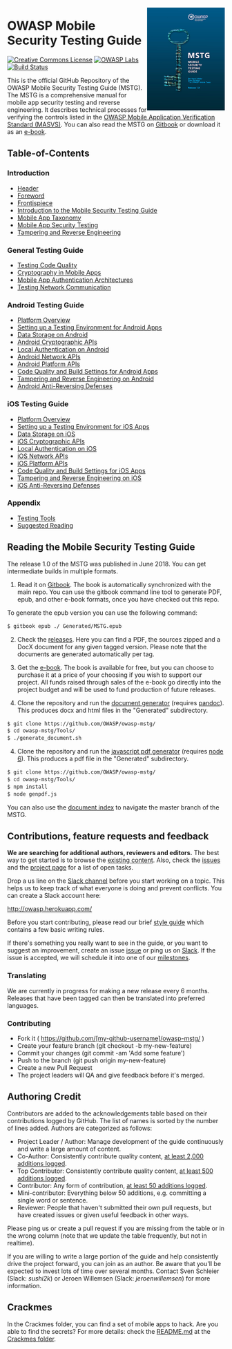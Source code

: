 <a href="https://leanpub.com/mobile-security-testing-guide"><img width=180px align="right" style="float: right;" src="Document/Images/mstg-cover-release-small.jpg"></a>


# OWASP Mobile Security Testing Guide
[![Creative Commons License](https://i.creativecommons.org/l/by-sa/3.0/88x31.png)](http://creativecommons.org/licenses/by-sa/3.0/)
[![OWASP Labs](https://img.shields.io/badge/owasp-incubator%20project-f7b73c.svg)](https://www.owasp.org/index.php/Category:OWASP_Project#tab=Project_Inventory)
[![Build Status](https://travis-ci.com/OWASP/owasp-mstg.svg?branch=master)](https://travis-ci.com/OWASP/owasp-mstg)


This is the official GitHub Repository of the OWASP Mobile Security Testing Guide (MSTG). The MSTG is a comprehensive manual for mobile app security testing and reverse engineering. It describes technical processes for verifying the controls listed in the [OWASP Mobile Application Verification Standard (MASVS)](https://github.com/OWASP/owasp-masvs). You can also read the MSTG on [Gitbook](https://sushi2k.gitbooks.io/the-owasp-mobile-security-testing-guide/content/) or download it as an [e-book](https://leanpub.com/mobile-security-testing-guide-preview).

## Table-of-Contents

### Introduction

- [Header](Document/0x00-Header.md)
- [Foreword](Document/Foreword.md)
- [Frontispiece](Document/0x02-Frontispiece.md)
- [Introduction to the Mobile Security Testing Guide](Document/0x03-Overview.md)
- [Mobile App Taxonomy](Document/0x04a-Mobile-App-Taxonomy.md)
- [Mobile App Security Testing](Document/0x04b-Mobile-App-Security-Testing.md)
- [Tampering and Reverse Engineering](Document/0x04c-Tampering-and-Reverse-Engineering.md)

### General Testing Guide

- [Testing Code Quality](Document/0x04h-Testing-Code-Quality.md)
- [Cryptography in Mobile Apps](Document/0x04g-Testing-Cryptography.md)
- [Mobile App Authentication Architectures](Document/0x04e-Testing-Authentication-and-Session-Management.md)
- [Testing Network Communication](Document/0x04f-Testing-Network-Communication.md)

### Android Testing Guide

- [Platform Overview](Document/0x05a-Platform-Overview.md)
- [Setting up a Testing Environment for Android Apps](Document/0x05b-Basic-Security_Testing.md)
- [Data Storage on Android](Document/0x05d-Testing-Data-Storage.md)
- [Android Cryptographic APIs](Document/0x05e-Testing-Cryptography.md)
- [Local Authentication on Android](Document/0x05f-Testing-Local-Authentication.md)
- [Android Network APIs](Document/0x05g-Testing-Network-Communication.md)
- [Android Platform APIs](Document/0x05h-Testing-Platform-Interaction.md)
- [Code Quality and Build Settings for Android Apps](Document/0x05i-Testing-Code-Quality-and-Build-Settings.md)
- [Tampering and Reverse Engineering on Android](Document/0x05c-Reverse-Engineering-and-Tampering.md)
- [Android Anti-Reversing Defenses](Document/0x05j-Testing-Resiliency-Against-Reverse-Engineering.md)

### iOS Testing Guide

- [Platform Overview](Document/0x06a-Platform-Overview.md)
- [Setting up a Testing Environment for iOS Apps](Document/0x06b-Basic-Security-Testing.md)
- [Data Storage on iOS](Document/0x06d-Testing-Data-Storage.md)
- [iOS Cryptographic APIs](Document/0x06e-Testing-Cryptography.md)
- [Local Authentication on iOS](Document/0x06f-Testing-Local-Authentication.md)
- [iOS Network APIs](Document/0x06g-Testing-Network-Communication.md)
- [iOS Platform APIs](Document/0x06h-Testing-Platform-Interaction.md)
- [Code Quality and Build Settings for iOS Apps](Document/0x06i-Testing-Code-Quality-and-Build-Settings.md)
- [Tampering and Reverse Engineering on iOS](Document/0x06c-Reverse-Engineering-and-Tampering.md)
- [iOS Anti-Reversing Defenses](Document/0x06j-Testing-Resiliency-Against-Reverse-Engineering.md)

### Appendix

- [Testing Tools](Document/0x08-Testing-Tools.md)
- [Suggested Reading](Document/0x09-Suggested-Reading.md)

## Reading the Mobile Security Testing Guide

The release 1.0 of the MSTG was published in June 2018. You can get intermediate builds in multiple formats.

1. Read it on [Gitbook](https://mobile-security.gitbook.io/mobile-security-testing-guide/). The book is automatically synchronized with the main repo. You can use the gitbook command line tool to generate PDF, epub, and other e-book formats, once you have checked out this repo.

To generate the epub version you can use the following command:

```bash
$ gitbook epub ./ Generated/MSTG.epub
```

2. Check the [releases](URLHERE!). Here you can find a PDF, the sources zipped and a DocX document for any given tagged version. Please note that the documents are generated automatically per tag.

3. Get the [e-book](https://leanpub.com/mobile-security-testing-guide-preview). The book is available for free, but you can choose to purchase it at a price of your choosing if you wish to support our project. All funds raised through sales of the e-book go directly into the project budget and will be used to fund production of future releases.


3. Clone the repository and run the [document generator](https://github.com/OWASP/owasp-mstg/blob/master/Tools/generate_document.sh) (requires [pandoc](http://pandoc.org)). This produces docx and html files in the "Generated" subdirectory.

```bash
$ git clone https://github.com/OWASP/owasp-mstg/
$ cd owasp-mstg/Tools/
$ ./generate_document.sh
```

4. Clone the repository and run the [javascript pdf generator](https://github.com/OWASP/owasp-mstg/blob/master/Tools/genpdf.js) (requires [node 6](http://nodejs.org)). This produces a pdf file in the "Generated" subdirectory.

```bash
$ git clone https://github.com/OWASP/owasp-mstg/
$ cd owasp-mstg/Tools/
$ npm install
$ node genpdf.js
```

You can also use the [document index](https://rawgit.com/OWASP/owasp-mstg/master/Generated/OWASP-MSTG-Table-of-Contents.html) to navigate the master branch of the MSTG.

## Contributions, feature requests and feedback

**We are searching for additional authors, reviewers and editors.** The best way to get started is to browse the [existing content](https://mobile-security.gitbook.io/mobile-security-testing-guide/). Also, check the [issues](https://github.com/OWASP/owasp-mstg/issues) and the [project page](https://github.com/OWASP/owasp-mstg/projects/2) for a list of open tasks.

Drop a us line on the [Slack channel](https://owasp.slack.com/messages/project-mobile_omtg/details/) before you start working on a topic. This helps us to keep track of what everyone is doing and prevent conflicts. You can create a Slack account here:

http://owasp.herokuapp.com/

Before you start contributing, please read our brief [style guide](https://github.com/OWASP/owasp-mstg/blob/master/style_guide.md) which contains a few basic writing rules.

If there's something you really want to see in the guide, or you want to suggest an improvement, create an issue [issue](https://github.com/OWASP/owasp-mstg/issues) or ping us on [Slack](https://owasp.slack.com/messages/project-mobile_omtg/details/).
If the issue is accepted, we will schedule it into one of our [milestones](https://github.com/OWASP/owasp-mstg/milestones).

### Translating
We are currently in progress for making a new release every 6 months. Releases that have been tagged can then be translated into preferred languages.


### Contributing

- Fork it ( https://github.com/[my-github-username]/owasp-mstg/ )
- Create your feature branch (git checkout -b my-new-feature)
- Commit your changes (git commit -am 'Add some feature')
- Push to the branch (git push origin my-new-feature)
- Create a new Pull Request
- The project leaders will QA and give feedback before it's merged.

## Authoring Credit

Contributors are added to the acknowledgements table based on their contributions logged by GitHub. The list of names is sorted by the number of lines added. Authors are categorized as follows:

- Project Leader / Author: Manage development of the guide continuously and write a large amount of content.
- Co-Author: Consistently contribute quality content, [at least 2,000 additions logged](https://github.com/OWASP/owasp-mstg/graphs/contributors).
- Top Contributor: Consistently contribute quality content, [at least 500 additions logged](https://github.com/OWASP/owasp-mstg/graphs/contributors).
- Contributor: Any form of contribution, [at least 50 additions logged](https://github.com/OWASP/owasp-mstg/graphs/contributors).
- Mini-contributor: Everything below 50 additions, e.g. committing a single word or sentence.
- Reviewer: People that haven't submitted their own pull requests, but have created issues or given useful feedback in other ways.

Please ping us or create a pull request if you are missing from the table or in the wrong column (note that we update the table frequently, but not in realtime).

If you are willing to write a large portion of the guide and help consistently drive the project forward, you can join as an author. Be aware that you'll be expected to invest lots of time over several months. Contact Sven Schleier (Slack: *sushi2k*) or Jeroen Willemsen (Slack: *jeroenwillemsen*) for more information.

## Crackmes
In the Crackmes folder, you can find a set of mobile apps to hack. Are you able to find the secrets? For more details: check the [README.md](https://github.com/OWASP/owasp-mstg/blob/master/Crackmes/README.md) at the [Crackmes folder](https://github.com/OWASP/owasp-mstg/blob/master/Crackmes).
